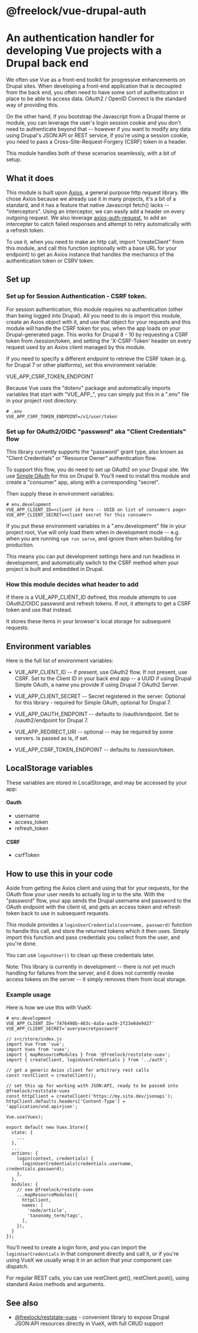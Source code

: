 # @freelock/vue-drupal-auth

# An authentication handler for developing Vue projects with a Drupal back end

We often use Vue as a front-end toolkit for progressive enhancements on Drupal sites. When developing a front-end application that is decoupled from the back end, you often need to have some sort of authentication in place to be able to access data. OAuth2 / OpenID Connect is the standard way of providing this.

On the other hand, if you bootstrap the Javascript from a Drupal theme or module, you can leverage the user's login session cookie and you don't need to authenticate beyond that -- however if you want to modify any data using Drupal's JSON:API or REST service, if you're using a session cookie, you need to pass a Cross-Site-Request-Forgery (CSRF) token in a header.

This module handles both of these scenarios seamlessly, with a bit of setup.

## What it does

This module is built upon [Axios](https://github.com/axios/axios), a general purpose http request library. We chose Axios because we already use it in many projects, it's a bit of a standard, and it has a feature that native Javascript fetch() lacks -- "interceptors". Using an interceptor, we can easily add a header on every outgoing request. We also leverage [axios-auth-request](https://github.com/Flyrell/axios-auth-refresh), to add an intercepter to catch failed responses and attempt to retry automatically with a refresh token.

To use it, when you need to make an http call, import "createClient" from this module, and call this function (optionally with a base URL for your endpoint) to get an Axios instance that handles the mechanics of the authentication token or CSRV token.

## Set up

### Set up for Session Authentication - CSRF token.

For session authentication, this module requires no authentication (other than being logged into Drupal). All you need to do is import this module, create an Axios object with it, and use that object for your requests and this module will handle the CSRF token for you, when the app loads on your Drupal-generated page. This works for Drupal 8 - 10  by requesting a CSRF token from /session/token, and setting the 'X-CSRF-Token' header on every request used by an Axios client managed by this module.

If you need to specify a different endpoint to retrieve the CSRF token (e.g. for Drupal 7 or other platforms), set this environment variable:

VUE_APP_CSRF_TOKEN_ENDPOINT

Because Vue uses the "dotenv" package and automatically imports variables that start with "VUE_APP_", you can simply put this in a ".env" file in your project root directory:

```
# .env
VUE_APP_CSRF_TOKEN_ENDPOINT=/v1/user/token
```

### Set up for OAuth2/OIDC "password" aka "Client Credentials" flow

This library currently supports the "password" grant type, also known as "Client Credentials" or "Resource Owner" authentication flow.

To support this flow, you do need to set up OAuth2 on your Drupal site. We use [Simple OAuth](https://drupal.org/project/simple_oauth) for this on Drupal 9. You'll need to install this module and create a "consumer" app, along with a corresponding "secret".

Then supply these in environment variables:

```
# env.development
VUE_APP_CLIENT_ID=<client id here -- UUID on list of consumers page>
VUE_APP_CLIENT_SECRET=<client secret for this consumer>
```

If you put these environment variables in a ".env.development" file in your project root, Vue will only load them when in development mode -- e.g. when you are running `npm run serve`, and ignore them when building for production.

This means you can put development settings here and run headless in development, and automatically switch to the CSRF method when your project is built and embedded in Drupal.

### How this module decides what header to add

If there is a VUE_APP_CLIENT_ID defined, this module attempts to use OAuth2/OIDC password and refresh tokens. If not, it attempts to get a CSRF token and use that instead.

It stores these items in your browser's local storage for subsequent requests.

## Environment variables

Here is the full list of environment variables:

- VUE_APP_CLIENT_ID -- if present, use OAuth2 flow. If not present, use CSRF. Set to the Client ID in your back end app -- a UUID if using Drupal Simple OAuth, a name you provide if using Drupal 7 OAuth2 Server.

- VUE_APP_CLIENT_SECRET -- Secret registered in the server. Optional for this library - required for Simple OAuth, optional for Drupal 7.

- VUE_APP_OAUTH_ENDPOINT -- defaults to /oauth/endpoint. Set to /oauth2/endpoint for Drupal 7.

- VUE_APP_REDIRECT_URI -- optional -- may be required by some servers. Is passed as is, if set.

- VUE_APP_CSRF_TOKEN_ENDPOINT -- defaults to /session/token.

## LocalStorage variables

These variables are stored in LocalStorage, and may be accessed by your app:

#### Oauth

- username
- access_token
- refresh_token

#### CSRF

- csrfToken

## How to use this in your code

Aside from getting the Axios client and using that for your requests, for the OAuth flow your user needs to actually log in to the site. With the "password" flow, your app sends the Drupal username and password to the OAuth endpoint with the client id, and gets an access token and refresh token back to use in subsequent requests.

This module provides a `loginUserCredentials(username, password)` function to handle this call, and store the returned tokens which it then uses. Simply import this function and pass credentials you collect from the user, and you're done.

You can use `logoutUser()` to clean up these credentials later.

Note: This library is currently in development -- there is not yet much handling for failures from the server, and it does not currently revoke access tokens on the server -- it simply removes them from local storage.


### Example usage

Here is how we use this with VueX:

```
# env.development
VUE_APP_CLIENT_ID='7476498b-463c-4a5a-aa39-2f23e0de9d27'
VUE_APP_CLIENT_SECRET='averysecretpassword'
```

```
// src/store/index.js
import Vue from 'vue';
import Vuex from 'vuex';
import { mapResourceModules } from '@freelock/reststate-vuex';
import { createClient, loginUserCredentials } from '../auth';

// get a generic Axios client for arbitrary rest calls
const restClient = createClient();

// set this up for working with JSON:API, ready to be passed into @freelock/reststate-vuex
const httpClient = createClient('https://my.site.dev/jsonapi');
httpClient.defaults.headers['Content-Type'] = 'application/vnd.api+json';

Vue.use(Vuex);

export default new Vuex.Store({
  state: {
    ...
  },
  ...
  actions: {
    login(context, credentials) {
      loginUserCredentials(credentials.username, credentials.password);
    },
  },
  modules: {
    // see @freelock/restate-vuex
    ...mapResourceModules({
      httpClient,
      names: [
        'node/article',
        'taxonomy_term/tags',
      ],
    }),
  }
});
```

You'll need to create a login form, and you can import the `loginUserCredentials` in that component directly and call it, or if you're using VueX we usually wrap it in an action that your component can dispatch.

For regular REST calls, you can use restClient.get(), restClient.post(), using standard Axios methods and arguments.


## See also

- [@freelock/reststate-vuex](https://github.com/freelock/reststate-vuex) - convenient library to expose Drupal JSON:API resources directly in VueX, with full CRUD support
